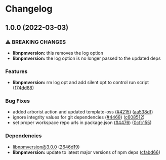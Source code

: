 # Changelog

## 1.0.0 (2022-03-03)


### ⚠ BREAKING CHANGES

* **libnpmversion:** this removes the log option
* **libnpmversion:** the log option is no longer passed to the updated deps

### Features

* **libnpmversion:** rm log opt and add silent opt to control run script ([174dd88](https://www.github.com/sthagen/npm-cli/commit/174dd88cba31b25461619fe796fe1d3ac34eae70))


### Bug Fixes

* added arborist action and updated template-oss ([#4215](https://www.github.com/sthagen/npm-cli/issues/4215)) ([aa538df](https://www.github.com/sthagen/npm-cli/commit/aa538df4c19f46d2e24e2635d1214176c662fcea))
* ignore integrity values for git dependencies ([#4468](https://www.github.com/sthagen/npm-cli/issues/4468)) ([c608512](https://www.github.com/sthagen/npm-cli/commit/c608512ed03ccf87dc989cec2849d14bf034513a))
* set proper workspace repo urls in package.json ([#4476](https://www.github.com/sthagen/npm-cli/issues/4476)) ([0cfc155](https://www.github.com/sthagen/npm-cli/commit/0cfc155db5f11ce23419e440111d99a63bf39754))


### Dependencies

* libnpmversion@3.0.0 ([2646d19](https://www.github.com/sthagen/npm-cli/commit/2646d199f26f77c4197ec0bcf30c3e452844c1ab))
* **libnpmversion:** update to latest major versions of npm deps ([cfabd66](https://www.github.com/sthagen/npm-cli/commit/cfabd66d31c51c159b287ae1b3470beef690fe3d))
